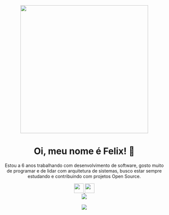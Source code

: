 <div align="center">
  <img src="https://i.imgur.com/8MupZHY.gif" width="400px" />
  <br>

  # Oi, meu nome é Felix! 👋

  Estou a 6 anos trabalhando com desenvolvimento de software, gosto muito de programar e de lidar com arquitetura de sistemas, busco estar sempre estudando e contribuindo com projetos Open Source.

  <a href="https://www.linkedin.com/in/felixgilioli/" target="_blank">
    <img src="https://image.flaticon.com/icons/png/512/174/174857.png" width="30">
  </a>
  
  <a href="https://medium.com/@felixgilioli" target="_blank">
    <img src="https://image.flaticon.com/icons/png/512/2582/2582607.png" width="30">
  </a>

  <br>

  <img align="center" src="https://github-readme-stats.vercel.app/api/top-langs/?username=felixgilioli">
  
  <br>
  <br>
  
  <img align="center" src="https://github-readme-stats.vercel.app/api?username=felixgilioli&show_icons=true">
  
</div>


 
